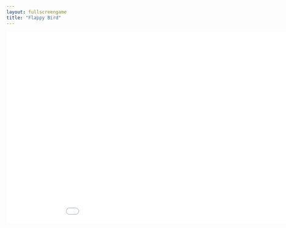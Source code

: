 ```yaml
---
layout: fullscreengame
title: "Flappy Bird"
---
```

<embed src="src/" width="1000" height="500" allowfullscreen>
